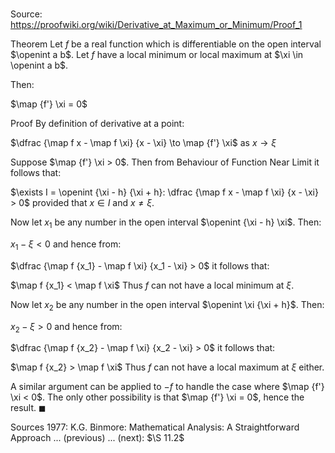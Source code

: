# 

Source: https://proofwiki.org/wiki/Derivative_at_Maximum_or_Minimum/Proof_1

Theorem
Let $f$ be a real function which is differentiable on the open interval $\openint a b$.
Let $f$ have a local minimum or local maximum at $\xi \in \openint a b$.

Then:

$\map {f'} \xi = 0$


Proof
By definition of derivative at a point:

$\dfrac {\map f x - \map f \xi} {x - \xi} \to \map {f'} \xi$ as $x \to \xi$

Suppose $\map {f'} \xi > 0$.
Then from Behaviour of Function Near Limit‎ it follows that:

$\exists I = \openint {\xi - h} {\xi + h}: \dfrac {\map f x - \map f \xi} {x - \xi} > 0$
provided that $x \in I$ and $x \ne \xi$.

Now let $x_1$ be any number in the open interval $\openint {\xi - h} \xi$.
Then:

$x_1 - \xi < 0$
and hence from:

$\dfrac {\map f {x_1} - \map f \xi} {x_1 - \xi} > 0$
it follows that:

$\map f {x_1} < \map f \xi$
Thus $f$ can not have a local minimum at $\xi$.

Now let $x_2$ be any number in the open interval $\openint \xi {\xi + h}$.
Then:

$x_2 - \xi > 0$
and hence from:

$\dfrac {\map f {x_2} - \map f \xi} {x_2 - \xi} > 0$
it follows that:

$\map f {x_2} > \map f \xi$
Thus $f$ can not have a local maximum at $\xi$ either.

A similar argument can be applied to $-f$ to handle the case where $\map {f'} \xi < 0$.
The only other possibility is that $\map {f'} \xi = 0$, hence the result.
$\blacksquare$


Sources
1977: K.G. Binmore: Mathematical Analysis: A Straightforward Approach ... (previous) ... (next): $\S 11.2$





